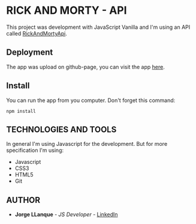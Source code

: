 # RICK AND MORTY - API
This project was development with JavaScript Vanilla and I'm using an API called [RickAndMortyApi](https://rickandmortyapi.com/).

## Deployment
The app was upload on github-page, you can visit the app [here](https://jorge-llanque.github.io/JavaScript-Vanilla/).
 
## Install
You can run the app from you computer.
Don't forget this command:
```
npm install
```

## TECHNOLOGIES AND TOOLS
 In general I'm using Javascript for the development. But for more specification I'm using:
 * Javascript
 * CSS3
 * HTML5
 * Git

## AUTHOR
* **Jorge LLanque** - *JS Developer* - [LinkedIn](https://www.linkedin.com/in/jorgellanque)

